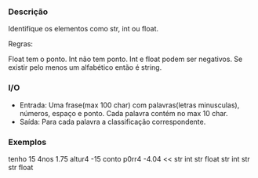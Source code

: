 ### Descrição

Identifique os elementos como str, int ou float.

Regras:

Float tem o ponto.
Int não tem ponto.
Int e float podem ser negativos.
Se existir pelo menos um alfabético então é string.

### I/O

- Entrada: Uma frase(max 100 char) com palavras(letras minusculas), números, espaço e ponto.
Cada palavra contém no max 10 char.
- Saída: Para cada palavra a classificação correspondente.

### Exemplos
>>
tenho 15 4nos 1.75 altur4 -15 conto p0rr4 -4.04
<<
str int str float str int str str float

